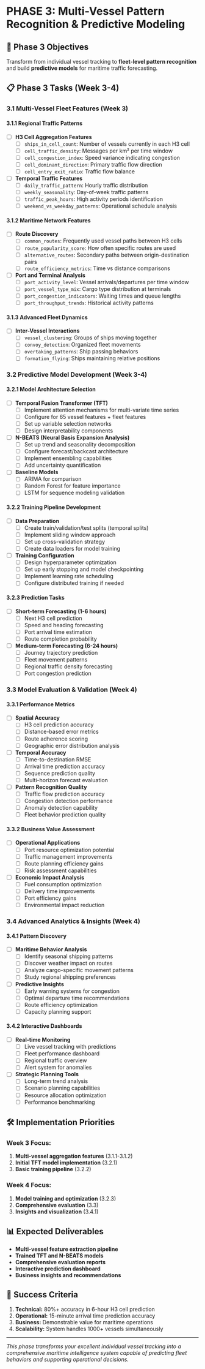 # PHASE 3: Multi-Vessel Pattern Recognition & Predictive Modeling

## 🎯 **Phase 3 Objectives**
Transform from individual vessel tracking to **fleet-level pattern recognition** and build **predictive models** for maritime traffic forecasting.

## 📋 **Phase 3 Tasks (Week 3-4)**

### 3.1 Multi-Vessel Fleet Features (Week 3)

#### 3.1.1 Regional Traffic Patterns
- [ ] **H3 Cell Aggregation Features**
  - [ ] `ships_in_cell_count`: Number of vessels currently in each H3 cell
  - [ ] `cell_traffic_density`: Messages per km² per time window
  - [ ] `cell_congestion_index`: Speed variance indicating congestion
  - [ ] `cell_dominant_direction`: Primary traffic flow direction
  - [ ] `cell_entry_exit_ratio`: Traffic flow balance

- [ ] **Temporal Traffic Features**
  - [ ] `daily_traffic_pattern`: Hourly traffic distribution
  - [ ] `weekly_seasonality`: Day-of-week traffic patterns
  - [ ] `traffic_peak_hours`: High activity periods identification
  - [ ] `weekend_vs_weekday_patterns`: Operational schedule analysis

#### 3.1.2 Maritime Network Features
- [ ] **Route Discovery**
  - [ ] `common_routes`: Frequently used vessel paths between H3 cells
  - [ ] `route_popularity_score`: How often specific routes are used
  - [ ] `alternative_routes`: Secondary paths between origin-destination pairs
  - [ ] `route_efficiency_metrics`: Time vs distance comparisons

- [ ] **Port and Terminal Analysis**
  - [ ] `port_activity_level`: Vessel arrivals/departures per time window
  - [ ] `port_vessel_type_mix`: Cargo type distribution at terminals
  - [ ] `port_congestion_indicators`: Waiting times and queue lengths
  - [ ] `port_throughput_trends`: Historical activity patterns

#### 3.1.3 Advanced Fleet Dynamics
- [ ] **Inter-Vessel Interactions**
  - [ ] `vessel_clustering`: Groups of ships moving together
  - [ ] `convoy_detection`: Organized fleet movements
  - [ ] `overtaking_patterns`: Ship passing behaviors
  - [ ] `formation_flying`: Ships maintaining relative positions

### 3.2 Predictive Model Development (Week 3-4)

#### 3.2.1 Model Architecture Selection
- [ ] **Temporal Fusion Transformer (TFT)**
  - [ ] Implement attention mechanisms for multi-variate time series
  - [ ] Configure for 65 vessel features + fleet features
  - [ ] Set up variable selection networks
  - [ ] Design interpretability components

- [ ] **N-BEATS (Neural Basis Expansion Analysis)**
  - [ ] Set up trend and seasonality decomposition
  - [ ] Configure forecast/backcast architecture
  - [ ] Implement ensembling capabilities
  - [ ] Add uncertainty quantification

- [ ] **Baseline Models**
  - [ ] ARIMA for comparison
  - [ ] Random Forest for feature importance
  - [ ] LSTM for sequence modeling validation

#### 3.2.2 Training Pipeline Development
- [ ] **Data Preparation**
  - [ ] Create train/validation/test splits (temporal splits)
  - [ ] Implement sliding window approach
  - [ ] Set up cross-validation strategy
  - [ ] Create data loaders for model training

- [ ] **Training Configuration**
  - [ ] Design hyperparameter optimization
  - [ ] Set up early stopping and model checkpointing
  - [ ] Implement learning rate scheduling
  - [ ] Configure distributed training if needed

#### 3.2.3 Prediction Tasks
- [ ] **Short-term Forecasting (1-6 hours)**
  - [ ] Next H3 cell prediction
  - [ ] Speed and heading forecasting
  - [ ] Port arrival time estimation
  - [ ] Route completion probability

- [ ] **Medium-term Forecasting (6-24 hours)**
  - [ ] Journey trajectory prediction
  - [ ] Fleet movement patterns
  - [ ] Regional traffic density forecasting
  - [ ] Port congestion prediction

### 3.3 Model Evaluation & Validation (Week 4)

#### 3.3.1 Performance Metrics
- [ ] **Spatial Accuracy**
  - [ ] H3 cell prediction accuracy
  - [ ] Distance-based error metrics
  - [ ] Route adherence scoring
  - [ ] Geographic error distribution analysis

- [ ] **Temporal Accuracy**
  - [ ] Time-to-destination RMSE
  - [ ] Arrival time prediction accuracy
  - [ ] Sequence prediction quality
  - [ ] Multi-horizon forecast evaluation

- [ ] **Pattern Recognition Quality**
  - [ ] Traffic flow prediction accuracy
  - [ ] Congestion detection performance
  - [ ] Anomaly detection capability
  - [ ] Fleet behavior prediction quality

#### 3.3.2 Business Value Assessment
- [ ] **Operational Applications**
  - [ ] Port resource optimization potential
  - [ ] Traffic management improvements
  - [ ] Route planning efficiency gains
  - [ ] Risk assessment capabilities

- [ ] **Economic Impact Analysis**
  - [ ] Fuel consumption optimization
  - [ ] Delivery time improvements
  - [ ] Port efficiency gains
  - [ ] Environmental impact reduction

### 3.4 Advanced Analytics & Insights (Week 4)

#### 3.4.1 Pattern Discovery
- [ ] **Maritime Behavior Analysis**
  - [ ] Identify seasonal shipping patterns
  - [ ] Discover weather impact on routes
  - [ ] Analyze cargo-specific movement patterns
  - [ ] Study regional shipping preferences

- [ ] **Predictive Insights**
  - [ ] Early warning systems for congestion
  - [ ] Optimal departure time recommendations
  - [ ] Route efficiency optimization
  - [ ] Capacity planning support

#### 3.4.2 Interactive Dashboards
- [ ] **Real-time Monitoring**
  - [ ] Live vessel tracking with predictions
  - [ ] Fleet performance dashboard
  - [ ] Regional traffic overview
  - [ ] Alert system for anomalies

- [ ] **Strategic Planning Tools**
  - [ ] Long-term trend analysis
  - [ ] Scenario planning capabilities
  - [ ] Resource allocation optimization
  - [ ] Performance benchmarking

## 🛠 **Implementation Priorities**

### Week 3 Focus:
1. **Multi-vessel aggregation features** (3.1.1-3.1.2)
2. **Initial TFT model implementation** (3.2.1)
3. **Basic training pipeline** (3.2.2)

### Week 4 Focus:
1. **Model training and optimization** (3.2.3)
2. **Comprehensive evaluation** (3.3)
3. **Insights and visualization** (3.4.1)

## 📊 **Expected Deliverables**

- **Multi-vessel feature extraction pipeline**
- **Trained TFT and N-BEATS models**
- **Comprehensive evaluation reports**
- **Interactive prediction dashboard**
- **Business insights and recommendations**

## 🔄 **Success Criteria**

1. **Technical:** 80%+ accuracy in 6-hour H3 cell prediction
2. **Operational:** 15-minute arrival time prediction accuracy
3. **Business:** Demonstrable value for maritime operations
4. **Scalability:** System handles 1000+ vessels simultaneously

---

*This phase transforms your excellent individual vessel tracking into a comprehensive maritime intelligence system capable of predicting fleet behaviors and supporting operational decisions.*
